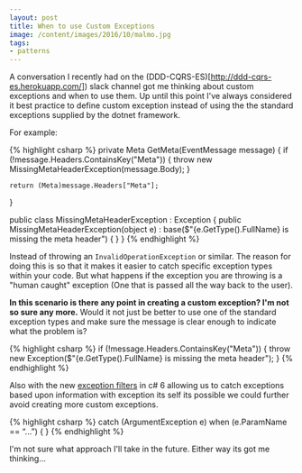 ```yaml
---
layout: post
title: When to use Custom Exceptions
image: /content/images/2016/10/malmo.jpg
tags:
- patterns
---
```


A conversation I recently had on the (DDD-CQRS-ES)[http://ddd-cqrs-es.herokuapp.com/]) slack channel got me thinking about custom exceptions and when to use them. Up until this point I've always considered it best practice to define custom exception instead of using the the standard exceptions supplied by the dotnet framework.

For example:

{% highlight csharp %}
private Meta GetMeta(EventMessage message)
{
    if (!message.Headers.ContainsKey("Meta"))
    {
        throw new MissingMetaHeaderException(message.Body);
    }

    return (Meta)message.Headers["Meta"];
}

public class MissingMetaHeaderException : Exception
{
    public MissingMetaHeaderException(object e)
        : base($"{e.GetType().FullName} is missing the meta header")
    {
    }
}
{% endhighlight %}

Instead of throwing an `InvalidOperationException` or similar. The reason for doing this is so that it makes it easier to catch specific exception types within your code. But what happens if the exception you are throwing is a "human caught" exception (One that is passed all the way back to the user). 

__In this scenario is there any point in creating a custom exception? I'm not so sure any more.__ Would it not just be better to use one of the standard exception types and make sure the message is clear enough to indicate what the problem is?

{% highlight csharp %}
if (!message.Headers.ContainsKey("Meta"))
{
   throw new Exception($"{e.GetType().FullName} is missing the meta header");
}
{% endhighlight %}

Also with the new [exception filters](https://msdn.microsoft.com/en-GB/library/0yd65esw.aspx) in c# 6 allowing us to catch exceptions based upon information with exception its self its possible we could further avoid creating more custom exceptions.

{% highlight csharp %}
catch (ArgumentException e) when (e.ParamName == “…”)
{
}
{% endhighlight %}

I'm not sure what approach I'll take in the future. Either way its got me thinking...



